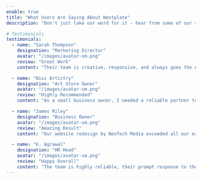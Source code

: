 ```yaml
---
enable: true
title: "What Users Are Saying About Nextplate"
description: "Don't just take our word for it - hear from some of our satisfied users!  Check out some of our testimonials below to see what others are saying about Nextplate."

# Testimonials
testimonials:
  - name: "Sarah Thompson"
    designation: "Marketing Director"
    avatar: "/images/avatar-sm.png"
    review: "Great Work"
    content: "Their team is creative, responsive, and always goes the extra mile. We've seen a significant increase in engagement and followers since we started working with them."

  - name: "Nivi Artistry"
    designation: "Art Store Owner"
    avatar: "/images/avatar-sm.png"
    review: "Highly Recommended"
    content: "As a small business owner, I needed a reliable partner to manage our social media marketing. NexTech Media has been fantastic in creating effective ad campaigns that have increased our sales and brand awareness. Highly recommended!"

  - name: "James Riley"
    designation: "Business Owner"
    avatar: "/images/avatar-sm.png"
    review: "Amazing Result"
    content: "Our website redesign by NexTech Media exceeded all our expectations. The new site is not only visually stunning but also highly functional and user-friendly. Their attention to detail and dedication to understanding our needs were truly impressive."

  - name: "K. Agrawal"
    designation: "HR Head"
    avatar: "/images/avatar-sm.png"
    review: "Happy Overall"
    content: "The team is highly reliable, their prompt response to the issues made things much easier for me and my team. All the people in the team are amazing and it feels like working with your own team."
---
```

